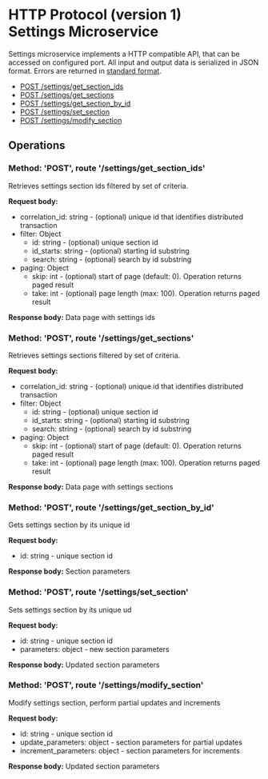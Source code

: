# HTTP Protocol (version 1) <br/> Settings Microservice

Settings microservice implements a HTTP compatible API, that can be accessed on configured port.
All input and output data is serialized in JSON format. Errors are returned in [standard format]().

* [POST /settings/get_section_ids](#operation1)
* [POST /settings/get_sections](#operation2)
* [POST /settings/get_section_by_id](#operation3)
* [POST /settings/set_section](#operation4)
* [POST /settings/modify_section](#operation5)

## Operations

### <a name="operation1"></a> Method: 'POST', route '/settings/get\_section\_ids'

Retrieves settings section ids filtered by set of criteria.

**Request body:** 
- correlation_id: string - (optional) unique id that identifies distributed transaction
- filter: Object
  - id: string - (optional) unique section id
  - id_starts: string - (optional) starting id substring
  - search: string - (optional) search by id substring
- paging: Object
  - skip: int - (optional) start of page (default: 0). Operation returns paged result
  - take: int - (optional) page length (max: 100). Operation returns paged result

**Response body:**
Data page with settings ids

### <a name="operation2"></a> Method: 'POST', route '/settings/get_sections'

Retrieves settings sections filtered by set of criteria.

**Request body:** 
- correlation_id: string - (optional) unique id that identifies distributed transaction
- filter: Object
  - id: string - (optional) unique section id
  - id_starts: string - (optional) starting id substring
  - search: string - (optional) search by id substring
- paging: Object
  - skip: int - (optional) start of page (default: 0). Operation returns paged result
  - take: int - (optional) page length (max: 100). Operation returns paged result

**Response body:**
Data page with settings sections

### <a name="operation3"></a> Method: 'POST', route '/settings/get\_section\_by_id'

Gets settings section by its unique id

**Request body:**
- id: string - unique section id

**Response body:**
Section parameters

### <a name="operation4"></a> Method: 'POST', route '/settings/set_section'

Sets settings section by its unique ud

**Request body:**
- id: string - unique section id
- parameters: object - new section parameters

**Response body:**
Updated section parameters

### <a name="operation5"></a> Method: 'POST', route '/settings/modify_section'

Modify settings section, perform partial updates and increments

**Request body:**
- id: string - unique section id
- update_parameters: object - section parameters for partial updates
- increment_parameters: object - section parameters for increments

**Response body:**
Updated section parameters

